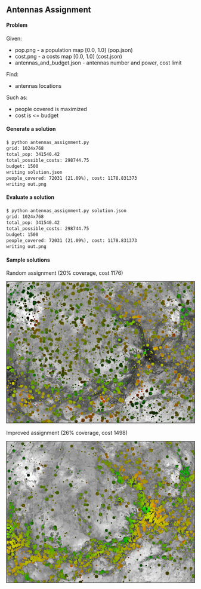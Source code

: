 ## Antennas Assignment

#### Problem

Given:

- pop.png - a population map [0.0, 1.0] (pop.json)
- cost.png - a costs map [0.0, 1.0] (cost.json)
- antennas_and_budget.json - antennas number and power, cost limit

Find:

- antennas locations

Such as:

- people covered is maximized
- cost is <= budget

#### Generate a solution

    $ python antennas_assignment.py 
    grid: 1024x768
    total_pop: 341540.42
    total_possible_costs: 298744.75
    budget: 1500
    writing solution.json
    people_covered: 72031 (21.09%), cost: 1178.831373
    writing out.png

#### Evaluate a solution

    $ python antennas_assignment.py solution.json 
    grid: 1024x768
    total_pop: 341540.42
    total_possible_costs: 298744.75
    budget: 1500
    people_covered: 72031 (21.09%), cost: 1178.831373
    writing out.png

#### Sample solutions

Random assignment (20% coverage, cost 1176)

<img src="out_20_1176.png" width="512" border="1" />

Improved assignment (26% coverage, cost 1498)

<img src="out_26_1498.png" width="512" border="1" />
